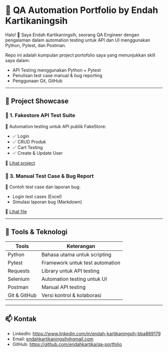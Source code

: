 # 🧪 QA Automation Portfolio by Endah Kartikaningsih

Halo! 👋 Saya Endah Kartikaningsih, seorang QA Engineer dengan pengalaman dalam automation testing untuk API dan UI menggunakan Python, Pytest, dan Postman.

Repo ini adalah kumpulan project portofolio saya yang menunjukkan skill saya dalam:

- API Testing menggunakan Python + Pytest
- Penulisan test case manual & bug reporting
- Penggunaan Git, GitHub

---

## 📁 Project Showcase

### 🔹 1. Fakestore API Test Suite
🛒 Automation testing untuk API publik FakeStore:
- ✅ Login
- ✅ CRUD Produk
- ✅ Cart Testing
- ✅ Create & Update User

🔗 [Lihat project](./fakestore-api-tests)


### 🔹 3. Manual Test Case & Bug Report
📄 Contoh test case dan laporan bug:
- Login test cases (Excel)
- Simulasi laporan bug (Markdown)

🔗 [Lihat file](./manual-test-cases)

---

## 🧰 Tools & Teknologi

| Tools        | Keterangan                    |
|--------------|-------------------------------|
| Python       | Bahasa utama untuk scripting  |
| Pytest       | Framework untuk test automation |
| Requests     | Library untuk API testing     |
| Selenium     | Automation testing untuk UI   |
| Postman      | Manual API testing            |
| Git & GitHub | Versi kontrol & kolaborasi    |


---

## 📫 Kontak

- LinkedIn: https://www.linkedin.com/in/endah-kartikaningsih-bba889179
- Email: endahkartikaningsih@gmail.com
- GitHub: https://github.com/endahkartika/qa-portfolio
